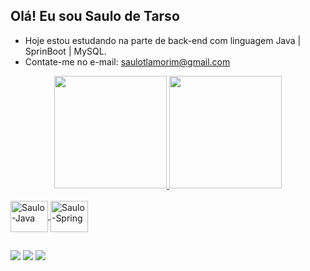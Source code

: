 ## Olá! Eu sou Saulo de Tarso

- Hoje estou estudando na parte de back-end com linguagem Java | SprinBoot | MySQL.
- Contate-me no e-mail: saulotlamorim@gmail.com

<div align="center">
  <a href="https://github.com/SauloTarso">
  <img height="180em" src="https://github-readme-stats.vercel.app/api?username=SauloTarso&show_icons=true&theme=dracula&include_all_commits=true&count_private=true"/>
  <img height="180em" src="https://github-readme-stats.vercel.app/api/top-langs/?username=SauloTarso&layout=compact&langs_count=7&theme=dracula"/>
</div>

<div style="display: inline_block"><br>
  <img align="center" alt="Saulo-Java" height="50" width="60" <img src="https://cdn.jsdelivr.net/gh/devicons/devicon/icons/java/java-original-wordmark.svg"/>
  <img align="center" alt="Saulo-Spring" height="50" width="60" <img src="https://cdn.jsdelivr.net/gh/devicons/devicon/icons/spring/spring-original-wordmark.svg"/>

  ##
  
  <div> 
  <a href="https://instagram.com/sauloamorim_" target="_blank"><img src="https://img.shields.io/badge/-Instagram-%23E4405F?style=for-the-badge&logo=instagram&logoColor=white" target="_blank"></a>
  <a href = "mailto:saulotlamorim@gmail.com"><img src="https://img.shields.io/badge/-Gmail-%23333?style=for-the-badge&logo=gmail&logoColor=white" target="_blank"></a>
  <a href="https://www.linkedin.com/in/saulo-de-tarso-lopes-de-amorim-590967108" target="_blank"><img src="https://img.shields.io/badge/-LinkedIn-%230077B5?style=for-the-badge&logo=linkedin&logoColor=white" target="_blank"></a> 
  </div>
